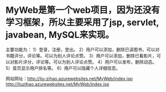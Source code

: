 
# MyWeb是第一个web项目，因为还没有学习框架，所以主要采用了jsp, servlet, javabean, MySQL来实现。
主要功能为：
1）登录，注册，登出。
2）用户可以添加，删除已读图书，可以对书籍评分，评论等。可以为别人评论点赞。
3）用户可以添加，删除已看影片，可以对影片评分，评论等。可以为别人评论点赞。
4）用户可以发布，删除动态。
5）首页显示用户排名等。
6）用户可以隐藏个人详细信息。

网站网址：http://liu-zihao.azurewebsites.net/MyWeb/index.jsp
http://liuzihao.azurewebsites.net/MyWeb/index.jsp

